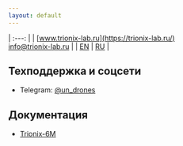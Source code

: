```yaml
---
layout: default
---
```


<!-- | ![logo](/documentation/logo_nav.png) | -->
| :---: |
| [www.trionix-lab.ru](https://trionix-lab.ru/) <br/> [info@trionix-lab.ru](mailto:info@trionix-lab.ru) |
| [EN](README.md) \| [RU](README_RU.md) |

## Техподдержка и соцсети
* Telegram: [@un_drones](https://t.me/un_drones)

## Документация
* [Trionix-6M](https://trionix-lab.ru/project-pers/2/)

<!-- ## Media, educational project and other things-->